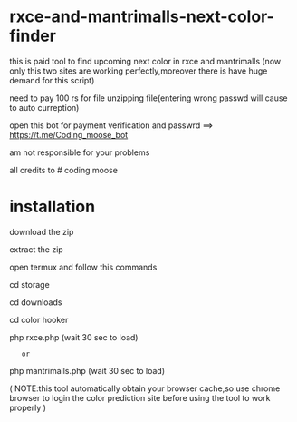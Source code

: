 # rxce-and-mantrimalls-next-color-finder
this is paid tool to find upcoming next color in rxce and mantrimalls (now only this two sites are working perfectly,moreover there is have huge demand for this script)

need to pay 100 rs for file unzipping file(entering wrong passwd will cause to auto curreption)

open this bot  for payment verification and passwrd  ==> https://t.me/Coding_moose_bot  

am not responsible for your problems

all credits to # coding moose

# installation 

download the zip

extract the zip

open termux and follow this commands

cd storage

cd downloads

cd color hooker

php rxce.php (wait 30 sec to load)

       or
       
php mantrimalls.php (wait 30 sec to load)


( NOTE:this tool automatically obtain your browser cache,so use chrome browser to login the color prediction site before using the tool to  work properly )
